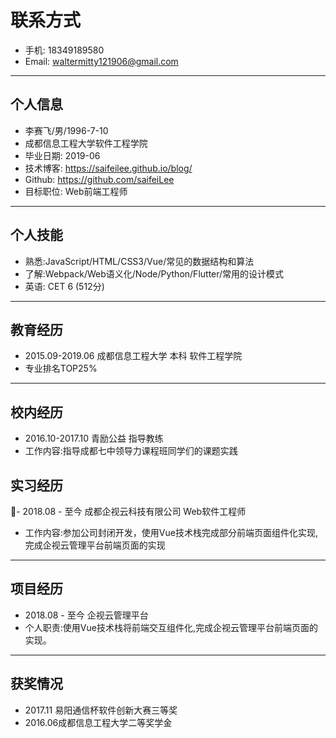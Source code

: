 # 联系方式

- 手机: 18349189580
- Email: waltermitty121906@gmail.com

---
  
## 个人信息
  
- 李赛飞/男/1996-7-10
- 成都信息工程大学软件工程学院
- 毕业日期: 2019-06
- 技术博客: https://saifeilee.github.io/blog/
- Github: https://github.com/saifeiLee
- 目标职位: Web前端工程师

---

## 个人技能

- 熟悉:JavaScript/HTML/CSS3/Vue/常见的数据结构和算法
- 了解:Webpack/Web语义化/Node/Python/Flutter/常用的设计模式
- 英语: CET 6 (512分)
  
---

## 教育经历

- 2015.09-2019.06 成都信息工程大学 本科 软件工程学院
- 专业排名TOP25%

---

## 校内经历
  
- 2016.10-2017.10 青励公益 指导教练
- 工作内容:指导成都七中领导力课程班同学们的课题实践
  
## 实习经历

- 2018.08 - 至今  成都企视云科技有限公司 Web软件工程师
- 工作内容:参加公司封闭开发，使用Vue技术栈完成部分前端页面组件化实现,完成企视云管理平台前端页面的实现

---

## 项目经历

- 2018.08 - 至今 企视云管理平台
- 个人职责:使用Vue技术栈将前端交互组件化,完成企视云管理平台前端页面的实现。

---

## 获奖情况
  
- 2017.11 易阳通信杯软件创新大赛三等奖
- 2016.06成都信息工程大学二等奖学金
  